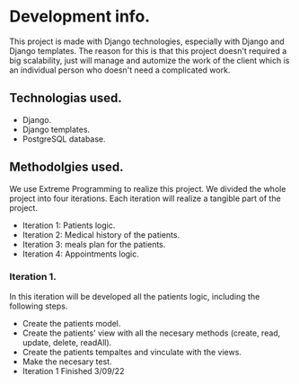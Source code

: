 # Development info.
This project is made with Django technologies, especially with Django and Django templates.
The reason for this is that this project doesn't required a big scalability, just will manage 
and automize the work of the client which is an individual person who doesn't need a complicated work.

## Technologias used.
- Django.
- Django templates.
- PostgreSQL database.

## Methodolgies used.
We use Extreme Programming to realize this project. We divided the whole project into four iterations.
Each iteration will realize a tangible part of the project.
- Iteration 1: Patients logic.
- Iteration 2: Medical history of the patients.
- Iteration 3: meals plan for the patients.
- Iteration 4: Appointments logic.

### Iteration 1.
In this iteration will be developed all the patients logic, including the following steps.
- Create the patients model.
- Create the patients' view with all the necesary methods (create, read, update, delete, readAll).
- Create the patients tempaltes and vinculate with the views.
- Make the necesary test. 
- Iteration 1 Finished 3/09/22

